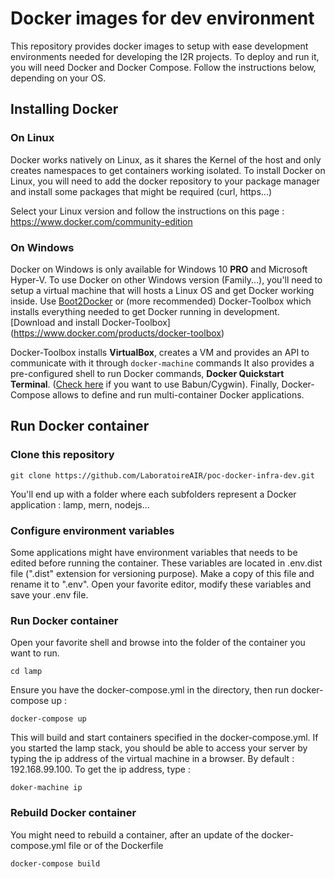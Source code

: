 # Docker images for dev environment
This repository provides docker images to setup with ease development environments needed for developing the I2R projects.
To deploy and run it, you will need Docker and Docker Compose. Follow the instructions below, depending on your OS.

## Installing Docker
### On Linux
Docker works natively on Linux, as it shares the Kernel of the host and only creates namespaces to get containers working isolated.
To install Docker on Linux, you will need to add the docker repository to your package manager and install some packages that 
might be required (curl, https...)

Select your Linux version and follow the instructions on this page : 
https://www.docker.com/community-edition

### On Windows
Docker on Windows is only available for Windows 10 **PRO** and Microsoft Hyper-V. 
To use Docker on other Windows version (Family...), you'll need to setup a virtual machine that will hosts a Linux OS and get Docker 
working inside. 
Use [Boot2Docker](http://boot2docker.io/) or (more recommended) Docker-Toolbox which installs everything needed to get Docker running 
in development. [Download and install Docker-Toolbox] (https://www.docker.com/products/docker-toolbox) 

Docker-Toolbox installs **VirtualBox**, creates a VM and provides an API to communicate with it through ```docker-machine``` commands
It also provides a pre-configured shell to run Docker commands,  **Docker Quickstart Terminal**. 
([Check here](https://github.com/tiangolo/babun-docker) if you want to use Babun/Cygwin).
Finally, Docker-Compose allows to define and run multi-container Docker applications.

## Run Docker container
### Clone this repository
```shell
git clone https://github.com/LaboratoireAIR/poc-docker-infra-dev.git
```
You'll end up with a folder where each subfolders represent a Docker application : lamp, mern, nodejs...

### Configure environment variables
Some applications might have environment variables that needs to be edited before running the container. These variables are located in 
.env.dist file (".dist" extension for versioning purpose). 
Make a copy of this file and rename it to ".env". Open your favorite editor, modify these variables and save your .env file.  

### Run Docker container
Open your favorite shell and browse into the folder of the container you want to run. 
```shell
cd lamp
```

Ensure you have the docker-compose.yml in the directory, then run docker-compose up : 
```shell
docker-compose up
```

This will build and start containers specified in the docker-compose.yml. 
If you started the lamp stack, you should be able to access your server by typing the ip address 
of the virtual machine in a browser. By default : 192.168.99.100. To get the ip address, type : 
```shell
doker-machine ip
```

### Rebuild Docker container
You might need to rebuild a container, after an update of the docker-compose.yml file or of the Dockerfile
```shell
docker-compose build
```
